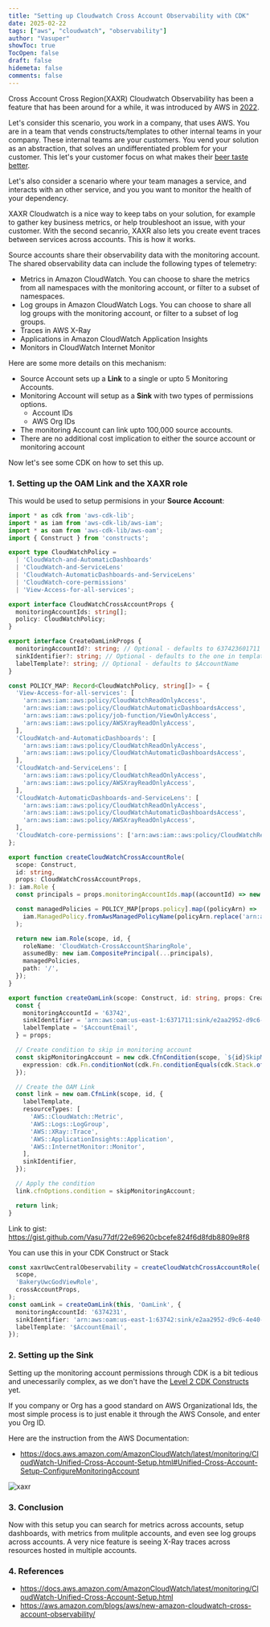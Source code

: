 ```yaml
---
title: "Setting up Cloudwatch Cross Account Observability with CDK"
date: 2025-02-22
tags: ["aws", "cloudwatch", "observability"]
author: "Vasuper"
showToc: true
TocOpen: false
draft: false
hidemeta: false
comments: false
---
```



Cross Account Cross Region(XAXR) Cloudwatch Observability has been a feature that has been around for a while, it was introduced by AWS in [2022](https://aws.amazon.com/blogs/aws/new-amazon-cloudwatch-cross-account-observability/).

Let's consider this scenario, you work in a company, that uses AWS. You are in a team that vends constructs/templates to other internal teams in your company. These internal teams are your customers. You vend your solution as an abstraction, that solves an undifferentiated problem for your customer. This let's your customer focus on what makes their [beer taste better](https://podup.substack.com/p/jeff-bezoss-beer-tasting-analogy).

Let's also consider a scenario where your team manages a service, and interacts with an other service, and you you want to monitor the health of your dependency.

XAXR Cloudwatch is a nice way to keep tabs on your solution, for example to gather key business metrics, or help troubleshoot an issue, with your customer. With the second secanrio, XAXR also lets you create event traces between services across accounts. This is how it works.

Source accounts share their observability data with the monitoring account. The shared observability data can include the following types of telemetry:

- Metrics in Amazon CloudWatch. You can choose to share the metrics from all namespaces with the monitoring account, or filter to a subset of namespaces.
- Log groups in Amazon CloudWatch Logs. You can choose to share all log groups with the monitoring account, or filter to a subset of log groups.
- Traces in AWS X-Ray
- Applications in Amazon CloudWatch Application Insights
- Monitors in CloudWatch Internet Monitor

Here are some more details on this mechanism:
* Source Account sets up a **Link** to a single or upto 5 Monitoring Accounts.
* Monitoring Account will setup as a **Sink** with two types of permissions options.
    * Account IDs
    * AWS Org IDs
* The monitoring Account can link upto 100,000 source accounts.
* There are no additional cost implication to either the source account or monitoring account


Now let's see some CDK on how to set this up.

### 1. Setting up the OAM Link and the XAXR role

This would be used to setup permisions in your **Source Account**:

```typescript
import * as cdk from 'aws-cdk-lib';
import * as iam from 'aws-cdk-lib/aws-iam';
import * as oam from 'aws-cdk-lib/aws-oam';
import { Construct } from 'constructs';

export type CloudWatchPolicy =
  | 'CloudWatch-and-AutomaticDashboards'
  | 'CloudWatch-and-ServiceLens'
  | 'CloudWatch-AutomaticDashboards-and-ServiceLens'
  | 'CloudWatch-core-permissions'
  | 'View-Access-for-all-services';

export interface CloudWatchCrossAccountProps {
  monitoringAccountIds: string[];
  policy: CloudWatchPolicy;
}

export interface CreateOamLinkProps {
  monitoringAccountId?: string; // Optional - defaults to 637423601711
  sinkIdentifier?: string; // Optional - defaults to the one in template
  labelTemplate?: string; // Optional - defaults to $AccountName
}

const POLICY_MAP: Record<CloudWatchPolicy, string[]> = {
  'View-Access-for-all-services': [
    'arn:aws:iam::aws:policy/CloudWatchReadOnlyAccess',
    'arn:aws:iam::aws:policy/CloudWatchAutomaticDashboardsAccess',
    'arn:aws:iam::aws:policy/job-function/ViewOnlyAccess',
    'arn:aws:iam::aws:policy/AWSXrayReadOnlyAccess',
  ],
  'CloudWatch-and-AutomaticDashboards': [
    'arn:aws:iam::aws:policy/CloudWatchReadOnlyAccess',
    'arn:aws:iam::aws:policy/CloudWatchAutomaticDashboardsAccess',
  ],
  'CloudWatch-and-ServiceLens': [
    'arn:aws:iam::aws:policy/CloudWatchReadOnlyAccess',
    'arn:aws:iam::aws:policy/AWSXrayReadOnlyAccess',
  ],
  'CloudWatch-AutomaticDashboards-and-ServiceLens': [
    'arn:aws:iam::aws:policy/CloudWatchReadOnlyAccess',
    'arn:aws:iam::aws:policy/CloudWatchAutomaticDashboardsAccess',
    'arn:aws:iam::aws:policy/AWSXrayReadOnlyAccess',
  ],
  'CloudWatch-core-permissions': ['arn:aws:iam::aws:policy/CloudWatchReadOnlyAccess'],
};

export function createCloudWatchCrossAccountRole(
  scope: Construct,
  id: string,
  props: CloudWatchCrossAccountProps,
): iam.Role {
  const principals = props.monitoringAccountIds.map((accountId) => new iam.AccountPrincipal(accountId));

  const managedPolicies = POLICY_MAP[props.policy].map((policyArn) =>
    iam.ManagedPolicy.fromAwsManagedPolicyName(policyArn.replace('arn:aws:iam::aws:policy/', '')),
  );

  return new iam.Role(scope, id, {
    roleName: 'CloudWatch-CrossAccountSharingRole',
    assumedBy: new iam.CompositePrincipal(...principals),
    managedPolicies,
    path: '/',
  });
}

export function createOamLink(scope: Construct, id: string, props: CreateOamLinkProps = {}): oam.CfnLink {
  const {
    monitoringAccountId = '63742',
    sinkIdentifier = 'arn:aws:oam:us-east-1:6371711:sink/e2aa2952-d9c6-4e40-94e0-31',
    labelTemplate = '$AccountEmail',
  } = props;

  // Create condition to skip in monitoring account
  const skipMonitoringAccount = new cdk.CfnCondition(scope, `${id}SkipMonitoringAccount`, {
    expression: cdk.Fn.conditionNot(cdk.Fn.conditionEquals(cdk.Stack.of(scope).account, monitoringAccountId)),
  });

  // Create the OAM Link
  const link = new oam.CfnLink(scope, id, {
    labelTemplate,
    resourceTypes: [
      'AWS::CloudWatch::Metric',
      'AWS::Logs::LogGroup',
      'AWS::XRay::Trace',
      'AWS::ApplicationInsights::Application',
      'AWS::InternetMonitor::Monitor',
    ],
    sinkIdentifier,
  });

  // Apply the condition
  link.cfnOptions.condition = skipMonitoringAccount;

  return link;
}
```

Link to gist: https://gist.github.com/Vasu77df/22e69620cbcefe824f6d8fdb8809e8f8

You can use this in your CDK Construct or Stack

```typescript
const xaxrUwcCentralObeservability = createCloudWatchCrossAccountRole(
  scope,
  'BakeryUwcGodViewRole',
  crossAccountProps,
);
const oamLink = createOamLink(this, 'OamLink', {
  monitoringAccountId: '6374231',
  sinkIdentifier: 'arn:aws:oam:us-east-1:63742:sink/e2aa2952-d9c6-4e40-94e0-31c',
  labelTemplate: '$AccountEmail',
});
```

### 2. Setting up the Sink

Setting up the monitoring account permissions through CDK is a bit tedious and unecessarily complex, as we don't have the [Level 2 CDK Constructs](https://docs.aws.amazon.com/cdk/v2/guide/constructs.html#constructs_lib_levels) yet.

If you company or Org has a good standard on AWS Organizational Ids, the most simple process is to just enable it through the AWS Console, and enter you Org ID.

Here are the instruction from the AWS Documentation: 
- https://docs.aws.amazon.com/AmazonCloudWatch/latest/monitoring/CloudWatch-Unified-Cross-Account-Setup.html#Unified-Cross-Account-Setup-ConfigureMonitoringAccount

![xaxr](/xaxr.png)


### 3. Conclusion

Now with this setup you can search for metrics across accounts, setup dashboards, with metrics from mulitple accounts, and even see log groups across accounts. A very nice feature is seeing X-Ray traces across resources hosted in multiple accounts.

### 4. References
- https://docs.aws.amazon.com/AmazonCloudWatch/latest/monitoring/CloudWatch-Unified-Cross-Account-Setup.html
- https://aws.amazon.com/blogs/aws/new-amazon-cloudwatch-cross-account-observability/





